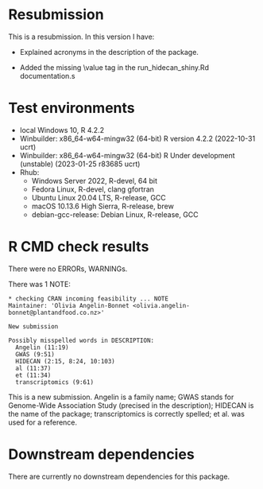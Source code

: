 # Resubmission

This is a resubmission. In this version I have:

* Explained acronyms in the description of the package.

* Added the missing \value tag in the run_hidecan_shiny.Rd documentation.s

# Test environments

- local Windows 10, R 4.2.2
- Winbuilder: x86_64-w64-mingw32 (64-bit) R version 4.2.2 (2022-10-31 ucrt)
- Winbuilder: x86_64-w64-mingw32 (64-bit) R Under development (unstable) (2023-01-25 r83685 ucrt)
- Rhub:
  - Windows Server 2022, R-devel, 64 bit
  - Fedora Linux, R-devel, clang gfortran
  - Ubuntu Linux 20.04 LTS, R-release, GCC
  - macOS 10.13.6 High Sierra, R-release, brew
  - debian-gcc-release: Debian Linux, R-release, GCC

# R CMD check results

There were no ERRORs, WARNINGs. 

There was 1 NOTE:

```
* checking CRAN incoming feasibility ... NOTE
Maintainer: 'Olivia Angelin-Bonnet <olivia.angelin-bonnet@plantandfood.co.nz>'

New submission

Possibly misspelled words in DESCRIPTION:
  Angelin (11:19)
  GWAS (9:51)
  HIDECAN (2:15, 8:24, 10:103)
  al (11:37)
  et (11:34)
  transcriptomics (9:61)
```

This is a new submission. Angelin is a family name; GWAS stands for Genome-Wide Association Study (precised in the description); HIDECAN is the name of the package; transcriptomics is correctly spelled; et al. was used for a reference.


# Downstream dependencies

There are currently no downstream dependencies for this package.
